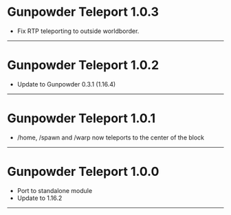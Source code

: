 # Gunpowder Teleport 1.0.3

- Fix RTP teleporting to outside worldborder.

---

# Gunpowder Teleport 1.0.2

- Update to Gunpowder 0.3.1 (1.16.4)

---
# Gunpowder Teleport 1.0.1

- /home, /spawn and /warp now teleports to the center of the block


---
# Gunpowder Teleport 1.0.0

- Port to standalone module
- Update to 1.16.2

---